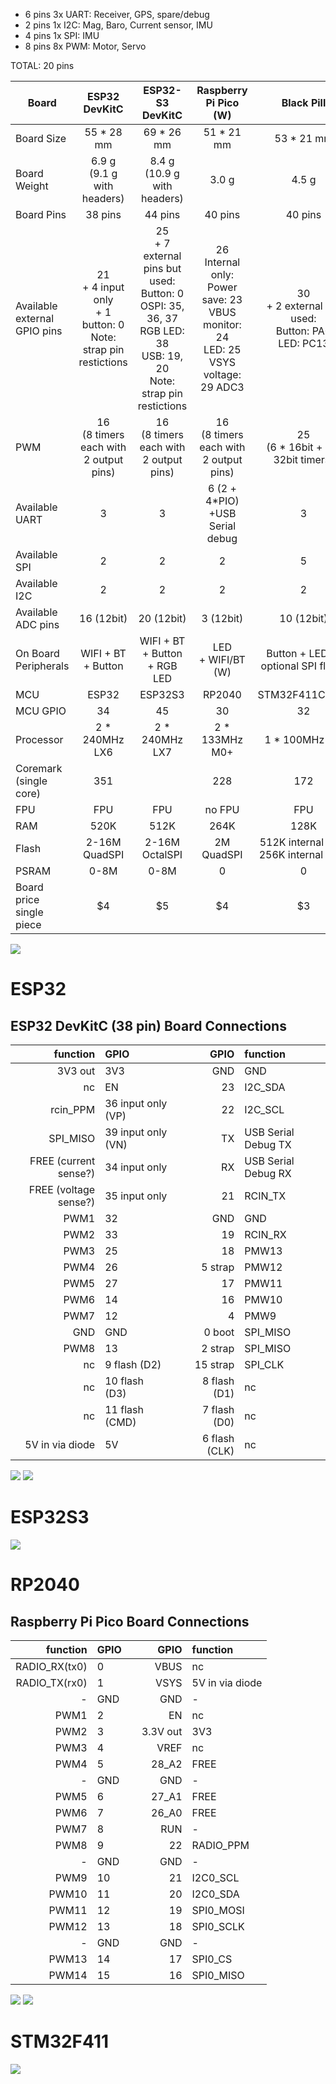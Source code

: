 - 6 pins 3x UART: Receiver, GPS, spare/debug
- 2 pins 1x I2C: Mag, Baro, Current sensor, IMU
- 4 pins 1x SPI: IMU
- 8 pins 8x PWM: Motor, Servo

TOTAL: 20 pins



| Board | ESP32 DevKitC | ESP32-S3 DevKitC | Raspberry Pi Pico (W) | Black Pill |
| --- | :-: | :-: | :-: | :-: |
Board Size | 55 * 28 mm | 69 * 26 mm | 51 * 21 mm | 53 * 21 mm
Board Weight | 6.9 g<br>(9.1 g with headers) | 8.4 g<br>(10.9 g with headers) | 3.0 g | 4.5 g
Board Pins | 38 pins | 44 pins | 40 pins | 40 pins
Available external GPIO pins | 21<br>+ 4 input only<br>+ 1 button: 0<br>Note: strap pin restictions | 25<br>+ 7 external pins but used:<br>Button: 0<br>OSPI: 35, 36, 37<br>RGB LED: 38<br>USB: 19, 20<br>Note: strap pin restictions | 26<br>Internal only:<br>Power save: 23<br>VBUS monitor: 24<br>LED: 25<br>VSYS voltage: 29 ADC3 | 30<br>+ 2 external but used:<br>Button: PA0<br>LED: PC13
PWM | 16<br>(8 timers each with 2 output pins) | 16<br>(8 timers each with 2 output pins) | 16<br>(8 timers each with 2 output pins) | 25<br>(6 * 16bit + 2 * 32bit timers)
Available UART | 3 | 3 | 6 (2 + 4*PIO)<br>+USB Serial debug | 3
Available SPI | 2 | 2 | 2 | 5
Available I2C | 2 | 2 | 2 | 2
Available ADC pins | 16 (12bit) | 20 (12bit) | 3 (12bit) | 10 (12bit)
On Board Peripherals | WIFI + BT + Button | WIFI + BT + Button + RGB LED | LED<br>+ WIFI/BT (W) | Button + LED (+ optional SPI flash)
MCU | ESP32 | ESP32S3 | RP2040 | STM32F411CE/CC
MCU GPIO | 34 | 45 | 30 | 32
Processor | 2 * 240MHz LX6 | 2 * 240MHz LX7 | 2 * 133MHz M0+ | 1 * 100MHz M4
Coremark (single core) | 351 | | 228 | 172
FPU | FPU | FPU | no FPU | FPU
RAM | 520K | 512K | 264K | 128K
Flash | 2-16M QuadSPI | 2-16M OctalSPI | 2M QuadSPI | 512K internal (CE)<br>256K internal (CC)
PSRAM | 0-8M | 0-8M | 0 | 0
Board price single piece | $4 | $5 | $4 | $3

![](doc/img/boards.jpeg)

# ESP32
## ESP32 DevKitC (38 pin) Board Connections 
| function | GPIO | | GPIO | function |
| --: | :-- | -- |--: | :-- |
| 3V3 out | 3V3 | | GND | GND
| nc | EN | | 23 | I2C_SDA
| rcin_PPM | 36 input only (VP) | | 22 | I2C_SCL
| SPI_MISO | 39 input only (VN) | | TX | USB Serial Debug TX
| FREE (current sense?) | 34 input only | | RX | USB Serial Debug RX
| FREE (voltage sense?) | 35 input only | | 21 | RCIN_TX
| PWM1 | 32 | | GND | GND
| PWM2 | 33 | | 19 | RCIN_RX
| PWM3 | 25 | | 18 | PMW13
| PWM4 | 26 | | 5 strap | PMW12
| PWM5 | 27 | | 17 | PMW11
| PWM6 | 14 | | 16 | PMW10
| PWM7 | 12 | | 4 | PMW9
| GND | GND | | 0 boot | SPI_MISO 
| PWM8 | 13 | | 2 strap | SPI_MISO
| nc | 9 flash (D2) | | 15 strap | SPI_CLK
| nc | 10 flash (D3) | | 8 flash (D1) | nc
| nc | 11 flash (CMD) | | 7 flash (D0) | nc
| 5V in via diode | 5V | | 6 flash (CLK) | nc

![](doc/img/ESP32-DEV-KIT-DevKitC-v4-pinout-mischianti.png)
![](doc/img/ESP32-DOIT-DEV-KIT-v1-pinout-mischianti.png)

# ESP32S3
![](doc/img/esp32-S3-DevKitC-1-original-pinout-high.png)

# RP2040

## Raspberry Pi Pico Board Connections
| function | GPIO | | GPIO | function |
| --: | :-- | -- |--: | :-- |
| RADIO_RX(tx0) | 0 | | VBUS | nc
| RADIO_TX(rx0) | 1 | | VSYS | 5V in via diode
| - | GND | | GND | -
| PWM1 | 2 | | EN | nc
| PWM2 | 3 | | 3.3V out | 3V3
| PWM3 | 4 | | VREF | nc
| PWM4 | 5 | | 28_A2 | FREE
| - | GND | | GND | -
| PWM5 | 6 | | 27_A1 | FREE
| PWM6 | 7 | | 26_A0 | FREE
| PWM7 | 8 | | RUN | -
| PWM8 | 9 | | 22 | RADIO_PPM
| - | GND | | GND | -
| PWM9 | 10 | | 21 | I2C0_SCL
| PWM10| 11 | | 20 | I2C0_SDA
| PWM11 | 12 | | 19 | SPI0_MOSI
| PWM12 | 13 | | 18 | SPI0_SCLK
| - | GND | | GND | -
| PWM13 | 14 | | 17 | SPI0_CS
| PWM14 | 15 | | 16 | SPI0_MISO
    

![](doc/img/Raspberry-Pi-Pico-rp2040-pinout-mischianti.png)
![](doc/img/Raspberry-Pi-Pico-W-rp2040-WiFi-pinout-mischianti.png)

# STM32F411
![](doc/img/STM32-STM32F4-STM32F411-STM32F411CEU6-pinout-high-resolution.png)


